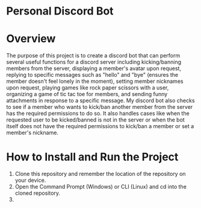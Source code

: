 # Personal Discord Bot

# Overview
The purpose of this project is to create a discord bot that can perform several useful functions for a discord server including kicking/banning members from the server, displaying a member's avatar upon request, replying to specific messages such as "hello" and "bye" (ensures the member doesn't feel lonely in the moment), setting member nicknames upon request, playing games like rock paper scissors with a user, organizing a game of tic tac toe for members, and sending funny attachments in response to a specific message. My discord bot also checks to see if a member who wants to kick/ban another member from the server has the required permissions to do so. It also handles cases like when the requested user to be kicked/banned is not in the server or when the bot itself does not have the required permissions to kick/ban a member or set a member's nickname.

# How to Install and Run the Project

1. Clone this repository and remember the location of the repository on your device.
2. Open the Command Prompt (Windows) or CLI (Linux) and cd into the cloned repository.
3. 
